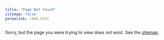 ```yaml
---
title: "Page Not Found"
sitemap: false
permalink: /404.html
---
```


Sorry, but the page you were trying to view does not exist. See the [sitemap](/sitemap/).
